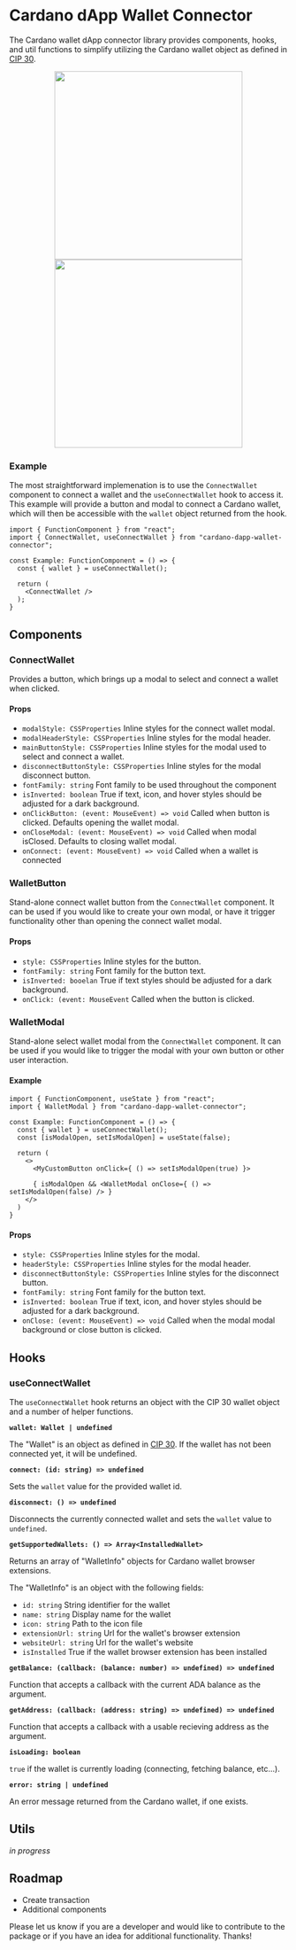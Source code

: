 # Cardano dApp Wallet Connector

The Cardano wallet dApp connector library provides components, hooks, and util functions to simplify
utilizing the Cardano wallet object as defined in [CIP 30](https://cips.cardano.org/cips/cip30).

<center>
<img width=340 src="./docs/img/wallet-modal-unstyled.png">
<img width=340 src="./docs/img/wallet-modal-styled.png">
</center>

### Example

The most straightforward implemenation is to use the `ConnectWallet` component to connect a wallet
and the `useConnectWallet` hook to access it. This example will provide a button and modal to connect
a Cardano wallet, which will then be accessible with the `wallet` object returned from the hook.

```
import { FunctionComponent } from "react";
import { ConnectWallet, useConnectWallet } from "cardano-dapp-wallet-connector";

const Example: FunctionComponent = () => {
  const { wallet } = useConnectWallet();

  return (
    <ConnectWallet />
  );
}
```

## Components

### ConnectWallet

Provides a button, which brings up a modal to select and connect a wallet when clicked.

#### Props

- `modalStyle: CSSProperties` Inline styles for the connect wallet modal.
- `modalHeaderStyle: CSSProperties` Inline styles for the modal header.
- `mainButtonStyle: CSSProperties` Inline styles for the modal used to select and connect a wallet.
- `disconnectButtonStyle: CSSProperties` Inline styles for the modal disconnect button.
- `fontFamily: string` Font family to be used throughout the component
- `isInverted: boolean` True if text, icon, and hover styles should be adjusted for a dark background.
- `onClickButton: (event: MouseEvent) => void` Called when button is clicked. Defaults opening the wallet modal.
- `onCloseModal: (event: MouseEvent) => void` Called when modal isClosed. Defaults to closing wallet modal.
- `onConnect: (event: MouseEvent) => void` Called when a wallet is connected

### WalletButton

Stand-alone connect wallet button from the `ConnectWallet` component. It can be used if you
would like to create your own modal, or have it trigger functionality other than opening the
connect wallet modal.

#### Props

- `style: CSSProperties` Inline styles for the button.
- `fontFamily: string` Font family for the button text.
- `isInverted: booelan` True if text styles should be adjusted for a dark background.
- `onClick: (event: MouseEvent` Called when the button is clicked.

### WalletModal

Stand-alone select wallet modal from the `ConnectWallet` component. It can be used if you would
like to trigger the modal with your own button or other user interaction.

#### Example

```
import { FunctionComponent, useState } from "react";
import { WalletModal } from "cardano-dapp-wallet-connector";

const Example: FunctionComponent = () => {
  const { wallet } = useConnectWallet();
  const [isModalOpen, setIsModalOpen] = useState(false);

  return (
    <>
      <MyCustomButton onClick={ () => setIsModalOpen(true) }>

      { isModalOpen && <WalletModal onClose={ () => setIsModalOpen(false) /> }
    </>
  )
}
```

#### Props

- `style: CSSProperties` Inline styles for the modal.
- `headerStyle: CSSProperties` Inline styles for the modal header.
- `disconnectButtonStyle: CSSProperties` Inline styles for the disconnect button.
- `fontFamily: string` Font family for the button text.
- `isInverted: boolean` True if text, icon, and hover styles should be adjusted for a dark background.
- `onClose: (event: MouseEvent) => void` Called when the modal modal background or close button is clicked.

## Hooks

### useConnectWallet

The `useConnectWallet` hook returns an object with the CIP 30 wallet object and
a number of helper functions.

**`wallet: Wallet | undefined`**

The "Wallet" is an object as defined in [CIP 30](https://cips.cardano.org/cips/cip30).
If the wallet has not been connected yet, it will be undefined.

**`connect: (id: string) => undefined`**

Sets the `wallet` value for the provided wallet id.

**`disconnect: () => undefined`**

Disconnects the currently connected wallet and sets the `wallet` value to
`undefined`.

**`getSupportedWallets: () => Array<InstalledWallet>`**

Returns an array of "WalletInfo" objects for Cardano wallet browser extensions.

The "WalletInfo" is an object with the following fields:

- `id: string` String identifier for the wallet
- `name: string` Display name for the wallet
- `icon: string` Path to the icon file
- `extensionUrl: string` Url for the wallet's browser extension
- `websiteUrl: string` Url for the wallet's website
- `isInstalled` True if the wallet browser extension has been installed

**`getBalance: (callback: (balance: number) => undefined) => undefined`**

Function that accepts a callback with the current ADA balance as
the argument.

**`getAddress: (callback: (address: string) => undefined) => undefined`**

Function that accepts a callback with a usable recieving address as
the argument.

**`isLoading: boolean`**

`true` if the wallet is currently loading (connecting, fetching balance, etc...).

**`error: string | undefined`**

An error message returned from the Cardano wallet, if one exists.

## Utils

_in progress_

## Roadmap

- Create transaction
- Additional components

Please let us know if you are a developer and would like to contribute to the
package or if you have an idea for additional functionality. Thanks!
